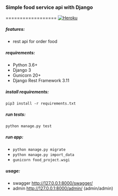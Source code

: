 ### Simple food service api with Django
==================
[![Heroku](https://heroku-badge.herokuapp.com/?app=foods-service&style=flat)](https://foods-service.herokuapp.com)

##### features:
* rest api for order food

##### requirements:
 - Python 3.6+
 - Django 3
 - Gunicorn 20+
 - Django Rest Framework 3.11

##### install requirements:
`pip3 install -r requirements.txt`

##### run tests:
`python manage.py test`

##### run app:
 - `python manage.py migrate`
 - `python manage.py import_data`
 - `gunicorn food_project.wsgi`

##### usage:
 - swagger http://127.0.0.1:8000/swagger/
 - admin http://127.0.0.1:8000/admin/ (admin/admin)
